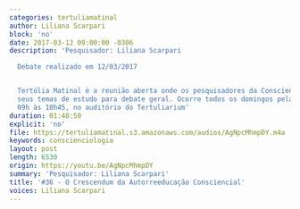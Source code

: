```yaml
---
categories: tertuliamatinal
author: Liliana Scarpari
block: 'no'
date: 2017-03-12 09:00:00 -0306
description: 'Pesquisador: Liliana Scarpari

  Debate realizado em 12/03/2017


  Tertúlia Matinal é a reunião aberta onde os pesquisadores da Conscienciologia apresentam
  seus temas de estudo para debate geral. Ocorre todos os domingos pela manhã, das
  09h às 10h45, no auditório do Tertuliarium'
duration: 01:48:50
explicit: 'no'
file: https://tertuliamatinal.s3.amazonaws.com/audios/AgNpcMhmpDY.m4a
keywords: conscienciologia
layout: post
length: 6530
origin: https://youtu.be/AgNpcMhmpDY
summary: 'Pesquisador: Liliana Scarpari'
title: '#36 - O Crescendum da Autorreeducação Consciencial'
voices: Liliana Scarpari
---
```

